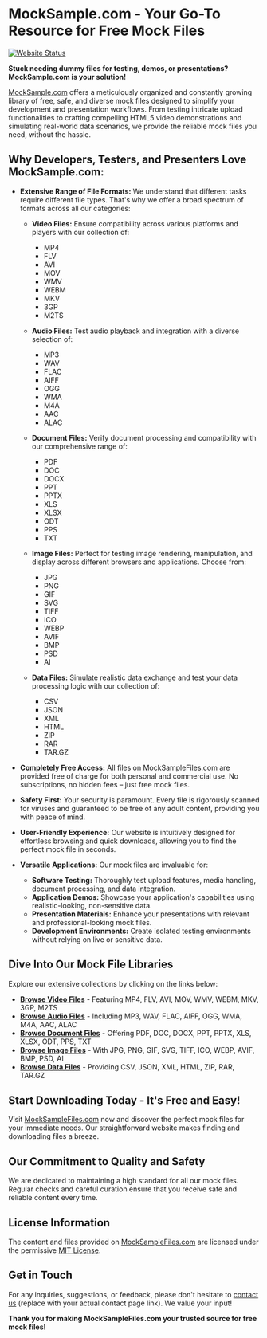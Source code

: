 # MockSample.com - Your Go-To Resource for Free Mock Files

[![Website Status](https://img.shields.io/website/http/mocksample.com.svg?down_color=red&up_color=green)](https://mocksample.com)

**Stuck needing dummy files for testing, demos, or presentations? MockSample.com is your solution!**

[MockSample.com](https://mocksample.com) offers a meticulously organized and constantly growing library of free, safe, and diverse mock files designed to simplify your development and presentation workflows. From testing intricate upload functionalities to crafting compelling HTML5 video demonstrations and simulating real-world data scenarios, we provide the reliable mock files you need, without the hassle.

## Why Developers, Testers, and Presenters Love MockSample.com:

* **Extensive Range of File Formats:** We understand that different tasks require different file types. That's why we offer a broad spectrum of formats across all our categories:

    * **Video Files:** Ensure compatibility across various platforms and players with our collection of:
        * MP4
        * FLV
        * AVI
        * MOV
        * WMV
        * WEBM
        * MKV
        * 3GP
        * M2TS

    * **Audio Files:** Test audio playback and integration with a diverse selection of:
        * MP3
        * WAV
        * FLAC
        * AIFF
        * OGG
        * WMA
        * M4A
        * AAC
        * ALAC

    * **Document Files:** Verify document processing and compatibility with our comprehensive range of:
        * PDF
        * DOC
        * DOCX
        * PPT
        * PPTX
        * XLS
        * XLSX
        * ODT
        * PPS
        * TXT

    * **Image Files:** Perfect for testing image rendering, manipulation, and display across different browsers and applications. Choose from:
        * JPG
        * PNG
        * GIF
        * SVG
        * TIFF
        * ICO
        * WEBP
        * AVIF
        * BMP
        * PSD
        * AI

    * **Data Files:** Simulate realistic data exchange and test your data processing logic with our collection of:
        * CSV
        * JSON
        * XML
        * HTML
        * ZIP
        * RAR
        * TAR.GZ

* **Completely Free Access:** All files on MockSampleFiles.com are provided free of charge for both personal and commercial use. No subscriptions, no hidden fees – just free mock files.

* **Safety First:** Your security is paramount. Every file is rigorously scanned for viruses and guaranteed to be free of any adult content, providing you with peace of mind.

* **User-Friendly Experience:** Our website is intuitively designed for effortless browsing and quick downloads, allowing you to find the perfect mock file in seconds.

* **Versatile Applications:** Our mock files are invaluable for:
    * **Software Testing:** Thoroughly test upload features, media handling, document processing, and data integration.
    * **Application Demos:** Showcase your application's capabilities using realistic-looking, non-sensitive data.
    * **Presentation Materials:** Enhance your presentations with relevant and professional-looking mock files.
    * **Development Environments:** Create isolated testing environments without relying on live or sensitive data.

## Dive Into Our Mock File Libraries

Explore our extensive collections by clicking on the links below:

* **[Browse Video Files](https://www.mocksample.com/sample-video-files)** - Featuring MP4, FLV, AVI, MOV, WMV, WEBM, MKV, 3GP, M2TS
* **[Browse Audio Files](https://www.mocksample.com/sample-audio-files)** - Including MP3, WAV, FLAC, AIFF, OGG, WMA, M4A, AAC, ALAC
* **[Browse Document Files](https://www.mocksample.com/sample-document-files)** - Offering PDF, DOC, DOCX, PPT, PPTX, XLS, XLSX, ODT, PPS, TXT
* **[Browse Image Files](https://www.mocksample.com/sample-image-files)** - With JPG, PNG, GIF, SVG, TIFF, ICO, WEBP, AVIF, BMP, PSD, AI
* **[Browse Data Files](https://www.mocksample.com/sample-data-files)** - Providing CSV, JSON, XML, HTML, ZIP, RAR, TAR.GZ

## Start Downloading Today - It's Free and Easy!

Visit [MockSampleFiles.com](https://mocksample.com) now and discover the perfect mock files for your immediate needs. Our straightforward website makes finding and downloading files a breeze.

## Our Commitment to Quality and Safety

We are dedicated to maintaining a high standard for all our mock files. Regular checks and careful curation ensure that you receive safe and reliable content every time.

## License Information

The content and files provided on [MockSampleFiles.com](https://mocksample.com) are licensed under the permissive [MIT License](https://opensource.org/licenses/MIT).

## Get in Touch

For any inquiries, suggestions, or feedback, please don't hesitate to [contact us](https://mocksample.com/contact) (replace with your actual contact page link). We value your input!

**Thank you for making MockSampleFiles.com your trusted source for free mock files!**